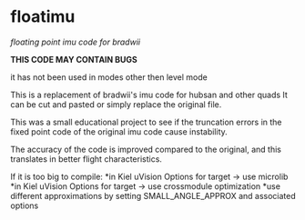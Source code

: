 # floatimu
*floating point imu code for bradwii*

**THIS CODE MAY CONTAIN BUGS**

it has not been used in modes other then level mode

This is a replacement of bradwii's imu code for hubsan and other quads
It can be cut and pasted or simply replace the original file.


This was a small educational project to see if the truncation errors 
in the fixed point code of the original imu code cause instability.


The accuracy of the code is improved compared to the original, and this 
translates in better flight characteristics.


If it is too big to compile:
*in Kiel uVision Options for target -> use microlib
*in Kiel uVision Options for target -> use crossmodule optimization
*use different approximations by setting SMALL_ANGLE_APPROX and associated options
  

